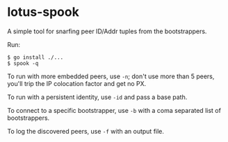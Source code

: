 # lotus-spook
A simple tool for snarfing peer ID/Addr tuples from the bootstrappers.

Run:
```
$ go install ./...
$ spook -q
```

To run with more embedded peers, use `-n`; don't use more than 5 peers, you'll trip the IP colocation factor and get no PX.

To run with a persistent identity, use `-id` and pass a base path.

To connect to a specific bootstrapper, use `-b` with a coma separated list of bootstrappers.

To log the discovered peers, use `-f` with an output file.
